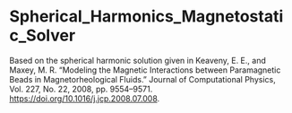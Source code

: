 # Spherical_Harmonics_Magnetostatic_Solver
Based on the spherical harmonic solution given in 
Keaveny, E. E., and Maxey, M. R. “Modeling the Magnetic Interactions between 
Paramagnetic Beads in Magnetorheological Fluids.” Journal of Computational Physics, 
Vol. 227, No. 22, 2008, pp. 9554–9571. https://doi.org/10.1016/j.jcp.2008.07.008.
